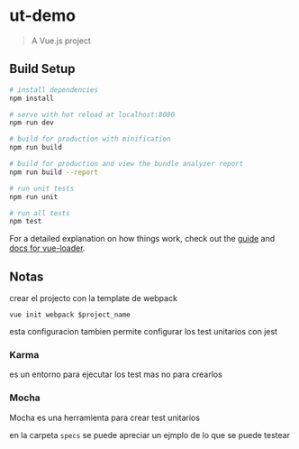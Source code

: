 # ut-demo

> A Vue.js project

## Build Setup

``` bash
# install dependencies
npm install

# serve with hot reload at localhost:8080
npm run dev

# build for production with minification
npm run build

# build for production and view the bundle analyzer report
npm run build --report

# run unit tests
npm run unit

# run all tests
npm test
```

For a detailed explanation on how things work, check out the [guide](http://vuejs-templates.github.io/webpack/) and [docs for vue-loader](http://vuejs.github.io/vue-loader).

## Notas

crear el projecto con la template de webpack

```shell
vue init webpack $project_name
```

esta configuracion tambien permite configurar los test unitarios con jest

### Karma

es un entorno para ejecutar los test mas no para crearlos

### Mocha

Mocha es una herramienta para crear test unitarios

en la carpeta `specs` se puede apreciar un ejmplo de lo que se puede testear
